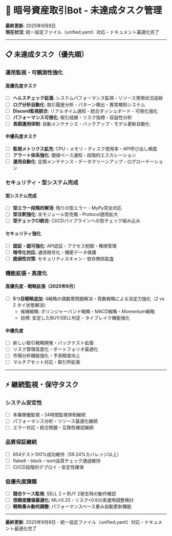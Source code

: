# 🚀 暗号資産取引Bot - 未達成タスク管理

**最終更新**: 2025年9月8日  
**現在状況**: 統一設定ファイル（unified.yaml）対応・ドキュメント最適化完了

---

## 📋 未達成タスク（優先順）

### **運用監視・可観測性強化**

#### **高優先度タスク**
- [ ] **ヘルスチェック拡張**: システムパフォーマンス監視・リソース使用状況追跡
- [ ] **ログ分析自動化**: 取引履歴分析・パターン検出・異常検知システム
- [ ] **Discord監視統合**: リアルタイム通知・統合ダッシュボード・可視化強化
- [ ] **パフォーマンス可視化**: 取引成績・リスク指標・収益性分析
- [ ] **長期運用体制**: 自動メンテナンス・バックアップ・モデル更新自動化

#### **中優先度タスク**
- [ ] **監視メトリクス拡充**: CPU・メモリ・ディスク使用率・API呼び出し頻度
- [ ] **アラート体系強化**: 閾値ベース通知・段階的エスカレーション
- [ ] **運用自動化**: 定期メンテナンス・データクリーンアップ・ログローテーション

### **セキュリティ・型システム完成**

#### **型システム完成**
- [ ] **型エラー段階的解消**: 残りの型エラー・MyPy完全対応
- [ ] **型注釈強化**: 全モジュール型完備・Protocol適用拡大
- [ ] **型チェックCI統合**: CI/CDパイプラインへの型チェック組み込み

#### **セキュリティ強化**
- [ ] **認証・認可強化**: API認証・アクセス制御・権限管理
- [ ] **暗号化対応**: 通信暗号化・機密データ保護
- [ ] **脆弱性対策**: セキュリティスキャン・依存関係監査

### **機能拡張・高度化**

#### **高優先度 - 戦略拡張（2025年9月）**
- [ ] **5つ目戦略追加**: 4戦略の偶数票問題解決・奇数戦略による決定力強化（2 vs 2 タイ状態解消）
  - 候補戦略: ボリンジャーバンド戦略・MACD戦略・Momentum戦略
  - 目標: 安定したBUY/SELL判定・タイブレイク機能強化

#### **中優先度**
- [ ] 新しい取引戦略開発・バックテスト拡張
- [ ] リスク管理高度化・ポートフォリオ最適化
- [ ] 市場分析機能強化・予測精度向上
- [ ] マルチアセット対応・取引所拡張

---

## ⚡ 継続監視・保守タスク

### **システム安定性**
- [ ] 本番稼働監視・24時間監視体制継続
- [ ] パフォーマンス分析・リソース最適化継続
- [ ] エラー対応・統合問題・互換性確認継続

### **品質保証継続**
- [ ] 654テスト100%成功維持（59.24%カバレッジ以上）
- [ ] flake8・black・isort品質チェック通過維持
- [ ] CI/CD段階的デプロイ・安定性確保

### **低優先度課題**
- [ ] **競合ケース監視**: SELL 2 + BUY 2発生時の動作確認
- [ ] **信頼度閾値最適化**: ML≥0.25・リスク<0.6の実運用調整検討
- [ ] **戦略重み動的調整**: パフォーマンスベース重み自動更新機能

---

**最終更新**: 2025年9月8日 - 統一設定ファイル（unified.yaml）対応・ドキュメント最適化完了
